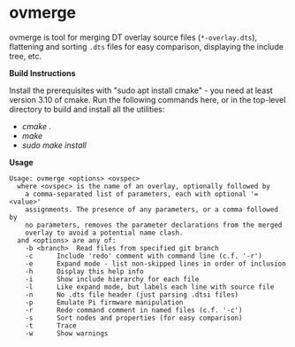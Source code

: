 
# ovmerge

ovmerge is tool for merging DT overlay source files (`*-overlay.dts`),
flattening and sorting `.dts` files for easy comparison, displaying
the include tree, etc.

**Build Instructions**

Install the prerequisites with "sudo apt install cmake" - you need at least version 3.10 of cmake. Run the following commands here, or in the top-level directory to build and install all the utilities:

 - *cmake .*
 - *make*
 - *sudo make install*

**Usage**

```
Usage: ovmerge <options> <ovspec>
  where <ovspec> is the name of an overlay, optionally followed by
    a comma-separated list of parameters, each with optional '=<value>'
    assignments. The presence of any parameters, or a comma followed by
    no parameters, removes the parameter declarations from the merged
    overlay to avoid a potential name clash.
  and <options> are any of:
    -b <branch>  Read files from specified git branch
    -c      Include 'redo' comment with command line (c.f. '-r')
    -e      Expand mode - list non-skipped lines in order of inclusion
    -h      Display this help info
    -i      Show include hierarchy for each file
    -l      Like expand mode, but labels each line with source file
    -n      No .dts file header (just parsing .dtsi files)
    -p      Emulate Pi firmware manipulation
    -r      Redo command comment in named files (c.f. '-c')
    -s      Sort nodes and properties (for easy comparison)
    -t      Trace
    -w      Show warnings
```
